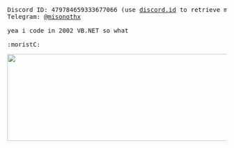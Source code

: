 <pre>
Discord ID: 479784659333677066 (use <a href="https://discord.id/">discord.id</a> to retrieve my discord username & tag)
Telegram: <a href="https://t.me/misonothx">@misonothx</a>

yea i code in 2002 VB.NET so what

:moristC:
</pre>
<img src="http://www.mariowiki.com/images/thumb/5/5d/SpikeNSMBW.png/113px-SpikeNSMBW.png" width="1000" height="200">
<!--


me at your door:</br>
<p align="center">
  <img src="https://i.ibb.co/M1sQ9rY/sonicthehedgehog-20210512-0001.jpg" align="center" width="1000" height="200">
</p>

<img src="https://i.ibb.co/txJHPmn/1609044691286.png" width="300" height="300"> // the voices


**miso-xyz/miso-xyz** is a ✨ _special_ ✨ repository because its `README.md` (this file) appears on your GitHub profile.

Here are some ideas to get you started:

- 🔭 I’m currently working on ...
- 🌱 I’m currently learning ...
- 👯 I’m looking to collaborate on ...
- 🤔 I’m looking for help with ...
- 💬 Ask me about ...
- 📫 How to reach me: ...
- 😄 Pronouns: ...
- ⚡ Fun fact: ...
-->
